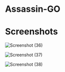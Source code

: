 # Assassin-GO
# Screenshots
![Screenshot (36)](https://user-images.githubusercontent.com/108297565/233934513-568bd0f5-ae37-4c7a-b5eb-bc4a945e8879.png)

![Screenshot (37)](https://user-images.githubusercontent.com/108297565/233934528-858407c8-84d1-4198-87ad-7b87b0638a81.png)

![Screenshot (38)](https://user-images.githubusercontent.com/108297565/233934544-342554a2-ec55-4cd5-b8a9-4108c49dba90.png)
